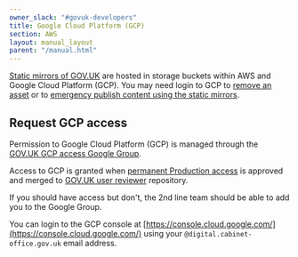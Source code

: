 ```yaml
---
owner_slack: "#govuk-developers"
title: Google Cloud Platform (GCP)
section: AWS
layout: manual_layout
parent: "/manual.html"
---
```


[Static mirrors of GOV.UK](/manual/fall-back-to-mirror.html) are hosted in storage buckets within AWS and Google Cloud Platform (GCP). You may need login to GCP to [remove an asset](/manual/howto-manually-remove-assets.html) or to [emergency publish content using the static mirrors](/manual/fall-back-to-mirror.html#emergency-publishing-using-the-static-mirror).

## Request GCP access

Permission to Google Cloud Platform (GCP) is managed through the [GOV.UK GCP
access Google Group](https://groups.google.com/a/digital.cabinet-office.gov.uk/g/govuk-gcp-access).

Access to GCP is granted when [permanent Production access](/manual/rules-for-getting-production-access.html) is
approved and merged to [GOV.UK user reviewer](https://github.com/alphagov/govuk-user-reviewer) repository.

If you should have access but don't, the 2nd line team should be able to add
you to the Google Group.

You can login to the GCP console at [https://console.cloud.google.com/](https://console.cloud.google.com/) using
your `@digital.cabinet-office.gov.uk` email address.
